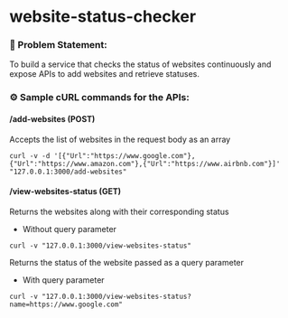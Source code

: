 # website-status-checker

### :memo: Problem Statement:

To build a service that checks the status of websites continuously and expose APIs to add websites and retrieve statuses.

### :gear: Sample cURL commands for the APIs:

#### /add-websites (POST)

Accepts the list of websites in the request body as an array
```
curl -v -d '[{"Url":"https://www.google.com"},{"Url":"https://www.amazon.com"},{"Url":"https://www.airbnb.com"}]' "127.0.0.1:3000/add-websites"
```

#### /view-websites-status (GET)

Returns the websites along with their corresponding status
- Without query parameter
```
curl -v "127.0.0.1:3000/view-websites-status"
```

Returns the status of the website passed as a query parameter
- With query parameter
```
curl -v "127.0.0.1:3000/view-websites-status?name=https://www.google.com"
```